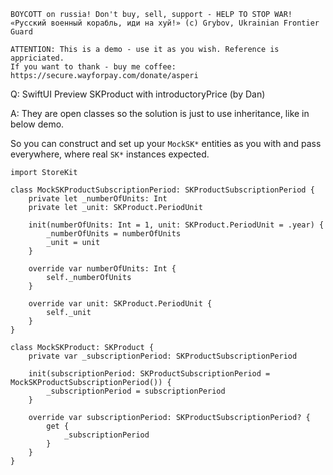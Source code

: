 ```
BOYCOTT on russia! Don't buy, sell, support - HELP TO STOP WAR!
«Русский военный корабль, иди на хуй!» (c) Grybov, Ukrainian Frontier Guard

ATTENTION: This is a demo - use it as you wish. Reference is appriciated.
If you want to thank - buy me coffee: https://secure.wayforpay.com/donate/asperi
```

Q: SwiftUI Preview SKProduct with introductoryPrice (by Dan)

A: They are open classes so the solution is just to use inheritance, like in below demo.

So you can construct and set up your `MockSK*` entities as you with and pass everywhere, where real `SK*` instances expected.

```
import StoreKit

class MockSKProductSubscriptionPeriod: SKProductSubscriptionPeriod {
    private let _numberOfUnits: Int
    private let _unit: SKProduct.PeriodUnit

    init(numberOfUnits: Int = 1, unit: SKProduct.PeriodUnit = .year) {
        _numberOfUnits = numberOfUnits
        _unit = unit
    }

    override var numberOfUnits: Int {
        self._numberOfUnits
    }

    override var unit: SKProduct.PeriodUnit {
        self._unit
    }
}

class MockSKProduct: SKProduct {
    private var _subscriptionPeriod: SKProductSubscriptionPeriod

    init(subscriptionPeriod: SKProductSubscriptionPeriod = MockSKProductSubscriptionPeriod()) {
        _subscriptionPeriod = subscriptionPeriod
    }

    override var subscriptionPeriod: SKProductSubscriptionPeriod? {
        get {
            _subscriptionPeriod
        }
    }
}
```
